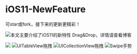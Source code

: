 # iOS11-NewFeature


可star或fork，接下来的更新更精彩！

![本文主要介绍了iOS11的新特性 Drag&Drop，详情请查看博客](http://www.jianshu.com/p/92d21cc6de99)

![](https://github.com/PengfeiWang666/iOS11-NewFeature/blob/master/guide0%402x.png)
![UITableView拖拽](https://github.com/PengfeiWang666/iOS11-NewFeature/blob/master/guide1.gif)
![UICollectionView拖拽](https://github.com/PengfeiWang666/iOS11-NewFeature/blob/master/guide2.gif)
![Swipe手势](https://github.com/PengfeiWang666/iOS11-NewFeature/blob/master/guide3.gif)

